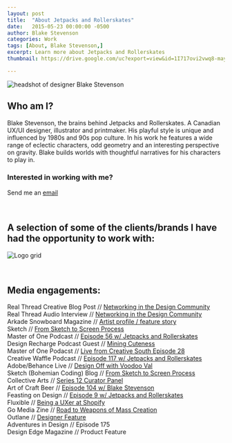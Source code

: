 ```yaml
---
layout: post
title:  "About Jetpacks and Rollerskates"
date:   2015-05-23 00:00:00 -0500
author: Blake Stevenson
categories: Work
tags: [About, Blake Stevenson,]
excerpt: Learn more about Jetpacks and Rollerskates
thumbnail: https://drive.google.com/uc?export=view&id=1I717ovi2vwq8-mayb3dDWrg5PdZOSn76

---
```


![headshot of designer Blake Stevenson](https://drive.google.com/uc?export=view&id=1I717ovi2vwq8-mayb3dDWrg5PdZOSn76)

## Who am I?

Blake Stevenson, the brains behind Jetpacks and Rollerskates. A Canadian UX/UI designer, illustrator and printmaker. His playful style is unique and influenced by 1980s and 90s pop culture. In his work he features a wide range of eclectic characters, odd geometry and an interesting perspective on gravity. Blake builds worlds with thoughtful narratives for his characters to play in.

### Interested in working with me?
Send me an [email](mailto:blake@jetpacksandrollerskates.com)

&nbsp;

## A selection of some of the clients/brands I have had the opportunity to work with:

![Logo grid](https://drive.google.com/uc?export=view&id=1MHjS_dXZAV55oUUA_L9egGcg41yHbL3a)

&nbsp;

## Media engagements:

Real Thread Creative Blog Post // [Networking in the Design Community](https://www.realthread.com/blog/networking-in-the-design-community)\
Real Thread Audio Interview // [Networking in the Design Community](https://www.youtube.com/watch?v=Dg-wvO4Rd_g&feature=emb_title)\
Arkade Snowboard Magazine // [Artist profile / feature story](https://issuu.com/arkademagazine/docs/november_2018?fbclid=IwAR0CNrKlccXlntPTfwCbJ2HRzMJ9gI3ZcCMhDH-P6dLeLm30aFm5CpivKPQ)\
Sketch // [From Sketch to Screen Process](https://www.sketch.com/blog/2019/10/14/from-sketch-to-screen-how-blake-stevenson-created-our-ambassador-art-print/)\
Master of One Podcast // [Episode 56 w/ Jetpacks and Rollerskates](https://www.iheart.com/podcast/1092-mof1-podcast-29004299/episode/episode-562-sandbox-interview-with-50965130/)\
Design Recharge Podcast Guest // [Mining Cuteness](https://www.youtube.com/watch?v=UQ48Vr2d2Ds&list=PLf3CLebh1UCb2BV06CA9HoQXjJ_Q36Zjk&index=107)\
Master of One Podacst // [Live from Creative South Episode 28](https://master-of-one-network.simplecast.com/episodes/creative-south-live-episode-28-blake-22902129)\
Creative Waffle Podcast // [Episode 117 w/ Jetpacks and Rollerskates](https://www.youtube.com/watch?v=KUnSIdK1fIM&t=761s)\
Adobe/Behance Live // [Design Off with Voodoo Val](https://www.youtube.com/watch?v=2P2pAy3Ijic&t=2585s)\
Sketch (Bohemian Coding) Blog // [From Sketch to Screen Process](https://www.sketch.com/blog/2019/10/14/from-sketch-to-screen-how-blake-stevenson-created-our-ambassador-art-print/)\
Collective Arts // [Series 12 Curator Panel](https://collectiveartsbrewing.com/stories/series-12-curators/)\
Art of Craft Beer // [Episode 104 w/ Blake Stevenson](https://www.16ozcanvas.com/podcasts/episode-104-blake-stevenson-elora-brewing-co)\
Feasting on Design // [Episode 9 w/ Jetpacks and Rollerskates](https://podcasts.apple.com/us/podcast/9-blake-stevenson-of-jetpacks-and-rollerskates/id1081610301?i=1000365821713&l=es)\
Fluxible // [Being a UXer at Shopify](https://www.fluxible.ca/2017/09/whats-like-shopify-plus-uxer-ask/)\
Go Media Zine // [Road to Weapons of Mass Creation](https://gomedia.com/zine/insights/jetpacks-and-rollerskates/)\
Outlane // [Designer Feature](https://outlane.co/now/featured-designer-jetpacks-rollerskates/)\
Adventures in Design // Episode 175\
Design Edge Magazine // Product Feature



